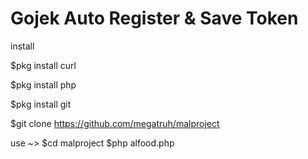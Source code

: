 # Gojek Auto Register & Save Token 

install

  $pkg install curl

  $pkg install php

  $pkg install git

  $git clone https://github.com/megatruh/malproject

use ~> $cd malproject
       $php alfood.php
